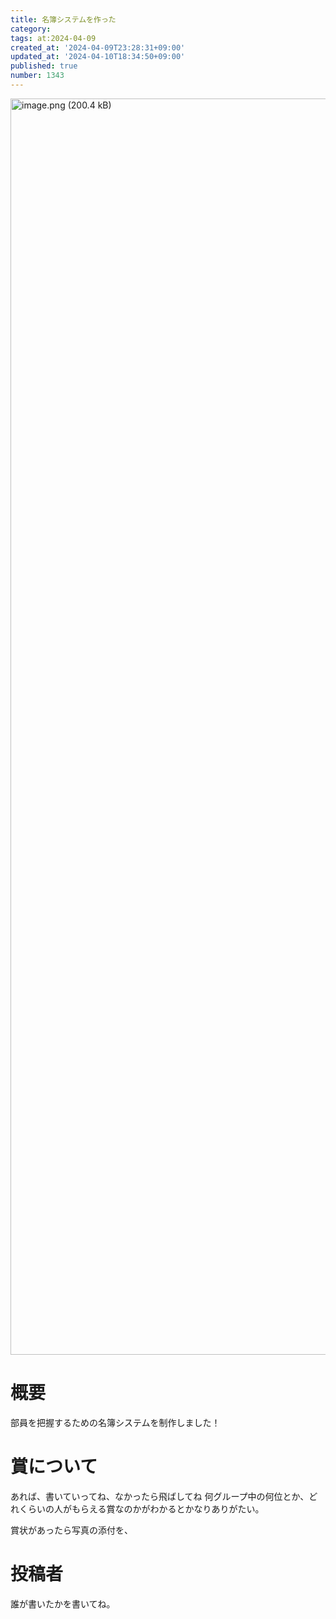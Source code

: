 ```yaml
---
title: 名簿システムを作った
category:
tags: at:2024-04-09
created_at: '2024-04-09T23:28:31+09:00'
updated_at: '2024-04-10T18:34:50+09:00'
published: true
number: 1343
---
```


<img width="2010" alt="image.png (200.4 kB)" src="/img/1343/c7bdbbf3-c3a3-4bfd-9b5e-56062f487900.webp">

# 概要
部員を把握するための名簿システムを制作しました！


# 賞について
あれば、書いていってね、なかったら飛ばしてね
何グループ中の何位とか、どれくらいの人がもらえる賞なのかがわかるとかなりありがたい。

賞状があったら写真の添付を、

# 投稿者
誰が書いたかを書いてね。
